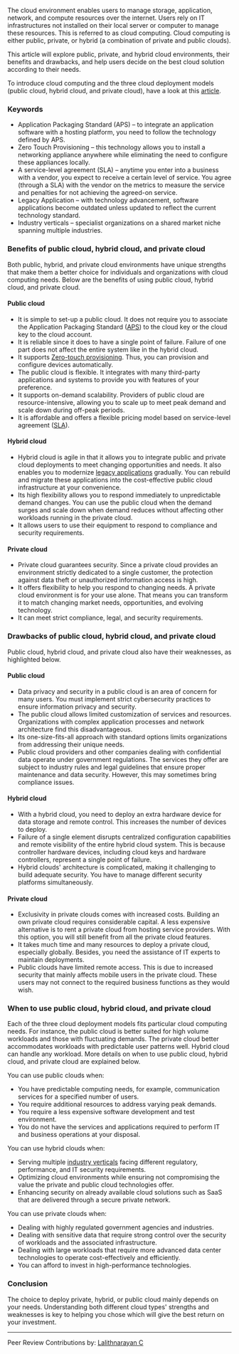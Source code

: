 The cloud environment enables users to manage storage, application, network, and compute resources over the internet. Users rely on IT infrastructures not installed on their local server or computer to manage these resources. This is referred to as cloud computing. Cloud computing is either public, private, or hybrid (a combination of private and public clouds).

This article will explore public, private, and hybrid cloud environments, their benefits and drawbacks, and help users decide on the best cloud solution according to their needs.

To introduce cloud computing and the three cloud deployment models (public cloud, hybrid cloud, and private cloud), have a look at this [article](/engineering-education/introduction-to-cloud-computing/).

### Keywords 

- Application Packaging Standard (APS) – to integrate an application software with a hosting platform, you need to follow the technology defined by APS.
- Zero Touch Provisioning – this technology allows you to install a networking appliance anywhere while eliminating the need to configure these appliances locally.
- A service-level agreement (SLA) – anytime you enter into a business with a vendor, you expect to receive a certain level of service. You agree (through a SLA) with the vendor on the metrics to measure the service and penalties for not achieving the agreed-on service.
- Legacy Application – with technology advancement, software applications become outdated unless updated to reflect the current technology standard.
- Industry verticals – specialist organizations on a shared market niche spanning multiple industries.

### Benefits of public cloud, hybrid cloud, and private cloud

Both public, hybrid, and private cloud environments have unique strengths that make them a better choice for individuals and organizations with cloud computing needs. Below are the benefits of using public cloud, hybrid cloud, and private cloud.

#### Public cloud

- It is simple to set-up a public cloud. It does not require you to associate the Application Packaging Standard ([APS](https://en.wikipedia.org/wiki/Application_Packaging_Standard)) to the cloud key or the cloud key to the cloud account.
- It is reliable since it does to have a single point of failure. Failure of one part does not affect the entire system like in the hybrid cloud.
- It supports [Zero-touch provisioning](https://www.infradata.com/news-blog/what-is-zero-touch-provisioning/). Thus, you can provision and configure devices automatically.
- The public cloud is flexible. It integrates with many third-party applications and systems to provide you with features of your preference.
- It supports on-demand scalability. Providers of public cloud are resource-intensive, allowing you to scale up to meet peak demand and scale down during off-peak periods.
- It is affordable and offers a flexible pricing model based on service-level agreement ([SLA](https://www.cio.com/article/2438284/outsourcing-sla-definitions-and-solutions.html#)).

#### Hybrid cloud

- Hybrid cloud is agile in that it allows you to integrate public and private cloud deployments to meet changing opportunities and needs. It also enables you to modernize [legacy applications](https://www.techopedia.com/definition/177/legacy-application) gradually. You can rebuild and migrate these applications into the cost-effective public cloud infrastructure at your convenience.
- Its high flexibility allows you to respond immediately to unpredictable demand changes. You can use the public cloud when the demand surges and scale down when demand reduces without affecting other workloads running in the private cloud.
- It allows users to use their equipment to respond to compliance and security requirements.

#### Private cloud

- Private cloud guarantees security. Since a private cloud provides an environment strictly dedicated to a single customer, the protection against data theft or unauthorized information access is high.
- It offers flexibility to help you respond to changing needs. A private cloud environment is for your use alone. That means you can transform it to match changing market needs, opportunities, and evolving technology.
- It can meet strict compliance, legal, and security requirements.

### Drawbacks of public cloud, hybrid cloud, and private cloud

Public cloud, hybrid cloud, and private cloud also have their weaknesses, as highlighted below.

#### Public cloud

- Data privacy and security in a public cloud is an area of concern for many users. You must implement strict cybersecurity practices to ensure information privacy and security.
- The public cloud allows limited customization of services and resources. Organizations with complex application processes and network architecture find this disadvantageous.
- Its one-size-fits-all approach with standard options limits organizations from addressing their unique needs.
- Public cloud providers and other companies dealing with confidential data operate under government regulations. The services they offer are subject to industry rules and legal guidelines that ensure proper maintenance and data security. However, this may sometimes bring compliance issues.

#### Hybrid cloud

- With a hybrid cloud, you need to deploy an extra hardware device for data storage and remote control. This increases the number of devices to deploy.
- Failure of a single element disrupts centralized configuration capabilities and remote visibility of the entire hybrid cloud system. This is because controller hardware devices, including cloud keys and hardware controllers, represent a single point of failure.
- Hybrid clouds&#39; architecture is complicated, making it challenging to build adequate security. You have to manage different security platforms simultaneously.

#### Private cloud

- Exclusivity in private clouds comes with increased costs. Building an own private cloud requires considerable capital. A less expensive alternative is to rent a private cloud from hosting service providers. With this option, you will still benefit from all the private cloud features.
- It takes much time and many resources to deploy a private cloud, especially globally. Besides, you need the assistance of IT experts to maintain deployments.
- Public clouds have limited remote access. This is due to increased security that mainly affects mobile users in the private cloud. These users may not connect to the required business functions as they would wish.

### When to use public cloud, hybrid cloud, and private cloud

Each of the three cloud deployment models fits particular cloud computing needs. For instance, the public cloud is better suited for high volume workloads and those with fluctuating demands. The private cloud better accommodates workloads with predictable user patterns well. Hybrid cloud can handle any workload. More details on when to use public cloud, hybrid cloud, and private cloud are explained below.

You can use public clouds when:

- You have predictable computing needs, for example, communication services for a specified number of users.
- You require additional resources to address varying peak demands.
- You require a less expensive software development and test environment.
- You do not have the services and applications required to perform IT and business operations at your disposal.

You can use hybrid clouds when:

- Serving multiple [industry verticals](https://pitchbook.com/what-are-industry-verticals) facing different regulatory, performance, and IT security requirements.
- Optimizing cloud environments while ensuring not compromising the value the private and public cloud technologies offer.
- Enhancing security on already available cloud solutions such as SaaS that are delivered through a secure private network.

You can use private clouds when:

- Dealing with highly regulated government agencies and industries.
- Dealing with sensitive data that require strong control over the security of workloads and the associated infrastructure.
- Dealing with large workloads that require more advanced data center technologies to operate cost-effectively and efficiently.
- You can afford to invest in high-performance technologies.

### Conclusion

The choice to deploy private, hybrid, or public cloud mainly depends on your needs. Understanding both different cloud types&#39; strengths and weaknesses is key to helping you chose which will give the best return on your investment.

---
Peer Review Contributions by: [Lalithnarayan C](/engineering-education/authors/lalithnarayan-c/)